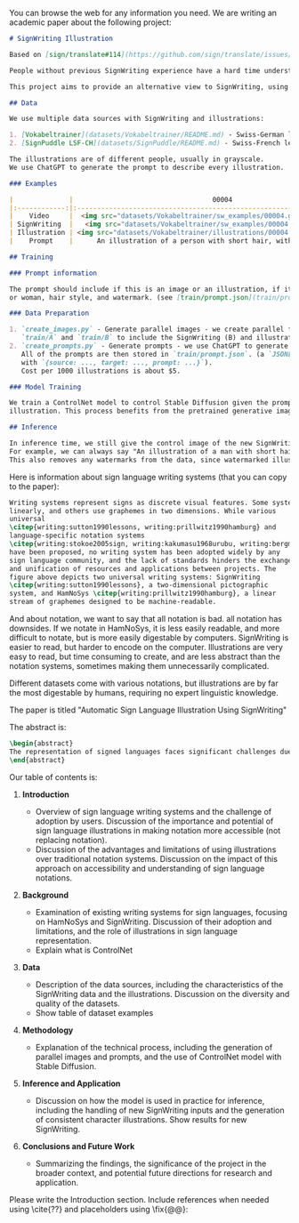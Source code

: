 You can browse the web for any information you need.
We are writing an academic paper about the following project:

```md
# SignWriting Illustration

Based on [sign/translate#114](https://github.com/sign/translate/issues/114).

People without previous SignWriting experience have a hard time understanding SignWriting notation.

This project aims to provide an alternative view to SignWriting, using computer generated illustrations of the signs.

## Data

We use multiple data sources with SignWriting and illustrations:

1. [Vokabeltrainer](datasets/Vokabeltrainer/README.md) - Swiss-German lexicon
2. [SignPuddle LSF-CH](datasets/SignPuddle/README.md) - Swiss-French lexicon

The illustrations are of different people, usually in grayscale.
We use ChatGPT to generate the prompt to describe every illustration.

### Examples

|              |                                   00004                                    |                                   00007                                    |                                   00015                                    |
|:------------:|:--------------------------------------------------------------------------:|:--------------------------------------------------------------------------:|:--------------------------------------------------------------------------:|
|    Video     |  <img src="datasets/Vokabeltrainer/sw_examples/00004.gif" width="150px">   |  <img src="datasets/Vokabeltrainer/sw_examples/00007.gif" width="150px">   |  <img src="datasets/Vokabeltrainer/sw_examples/00015.gif" width="150px">   |
| SignWriting  |   <img src="datasets/Vokabeltrainer/sw_examples/00004.png" width="50px">   |   <img src="datasets/Vokabeltrainer/sw_examples/00007.png" width="50px">   |   <img src="datasets/Vokabeltrainer/sw_examples/00015.png" width="50px">   |
| Illustration | <img src="datasets/Vokabeltrainer/illustrations/00004.png" height="150px"> | <img src="datasets/Vokabeltrainer/illustrations/00007.png" height="150px"> | <img src="datasets/Vokabeltrainer/illustrations/00015.png" height="150px"> | 
|    Prompt    |      An illustration of a person with short hair, with black arrows.       |       An illustration of a woman with short hair, with black arrows.       |      An illustration of a man with short hair. The arrows are black.       |

## Training

### Prompt information

The prompt should include if this is an image or an illustration, if it colored or black and white, man
or woman, hair style, and watermark. (see [train/prompt.json](train/prompt.json) for values)

### Data Preparation

1. `create_images.py` - Generate parallel images - we create parallel files with the same name in directories
   `train/A` and `train/B` to include the SignWriting (B) and illustration (A) in the same resolution (512x512).
2. `create_prompts.py` - Generate prompts - we use ChatGPT to generate the prompt for every illustration.
   All of the prompts are then stored in `train/prompt.json`. (a `JSONL` file
   with `{source: ..., target: ..., prompt: ...}`).
   Cost per 1000 illustrations is about $5.

### Model Training

We train a ControlNet model to control Stable Diffusion given the prompt and SignWriting image, generate the relevant
illustration. This process benefits from the pretrained generative image diffusion model.

## Inference

In inference time, we still give the control image of the new SignWriting image, but can control for the prompt.
For example, we can always say "An illustration of a man with short hair." for consistency of character.
This also removes any watermarks from the data, since watermarked illustrations are prompted with the watermark.
```

Here is information about sign language writing systems (that you can copy to the paper):

```latex
Writing systems represent signs as discrete visual features. Some systems are written
linearly, and others use graphemes in two dimensions. While various
universal
\citep{writing:sutton1990lessons, writing:prillwitz1990hamburg} and
language-specific notation systems
\citep{writing:stokoe2005sign, writing:kakumasu1968urubu, writing:bergman1977tecknad}
have been proposed, no writing system has been adopted widely by any
sign language community, and the lack of standards hinders the exchange
and unification of resources and applications between projects. The
figure above depicts two universal writing systems: SignWriting
\citep{writing:sutton1990lessons}, a two-dimensional pictographic
system, and HamNoSys \citep{writing:prillwitz1990hamburg}, a linear
stream of graphemes designed to be machine-readable.
```

And about notation, we want to say that all notation is bad. all notation has downsides.
If we notate in HamNoSys, it is less easily readable, and more difficult to notate, but is more easily digestable by
computers.
SignWriting is easier to read, but harder to encode on the computer. Illustrations are very easy to read, but time
consuming to create, and are less abstract than the notation systems, sometimes making them unnecessarily complicated.

Different datasets come with various notations, but illustrations are by far the most digestable by humans, requiring no
expert linguistic knowledge.

The paper is titled "Automatic Sign Language Illustration Using SignWriting"

The abstract is:

```latex
\begin{abstract}
The representation of signed languages faces significant challenges due to the complexities of various writing systems. Traditional notations such as HamNoSys and SignWriting, though beneficial, demand specialized linguistic expertise for effective use. This paper introduces a novel methodology that leverages illustrations as a more accessible form of visualization, particularly for those without prior SignWriting experience. We integrate diverse datasets that include parallel SignWriting and corresponding illustrations. Utilizing a ControlNet model, we guide Stable Diffusion in the generation of sign language illustrations from SignWriting inputs. The outcome is a model that can generate clear, intuitive illustrations of sign language, significantly reducing the barriers to understanding and employing sign language notation. Our approach presents a promising new direction in sign language representation, enhancing accessibility and reducing dependence on expert linguistic knowledge.
\end{abstract}
```

Our table of contents is:

1. **Introduction**
    - Overview of sign language writing systems and the challenge of adoption by users. Discussion of the importance and
      potential of sign language illustrations in making notation more accessible (not replacing notation).
    - Discussion of the advantages and limitations of using illustrations over traditional notation systems. 
      Discussion on the impact of this approach on accessibility and understanding of sign language notations.

2. **Background**
    - Examination of existing writing systems for sign languages, focusing on HamNoSys and SignWriting. Discussion of
      their adoption and limitations, and the role of illustrations in sign language representation.
    - Explain what is ControlNet

3. **Data**
    - Description of the data sources, including the characteristics of the SignWriting data and the
      illustrations. Discussion on the diversity and quality of the datasets.
    - Show table of dataset examples

4. **Methodology**
    - Explanation of the technical process, including the generation of parallel images and prompts, and the use of
      ControlNet model with Stable Diffusion.

5. **Inference and Application**
    - Discussion on how the model is used in practice for inference, including the handling of new SignWriting inputs
      and the generation of consistent character illustrations. Show results for new SignWriting.

6. **Conclusions and Future Work**
    - Summarizing the findings, the significance of the project in the broader context, and potential future directions
      for research and application.


Please write the Introduction section. Include references when needed using \cite{??} and placeholders using \fix{@@}: